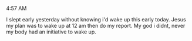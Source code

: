 4:57 AM

I slept early yesterday without knowing i'd wake up this early today. Jesus my plan was to wake up at 12 am then do my report. My god i didnt, never my body had an initiative to wake up.